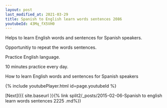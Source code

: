 ```yaml
---
layout: post
last_modified_at: 2021-03-29
title: Spanish to English learn words sentences 2086 
youtubeId: 43Mq_fX5VH0
---
```

 
 
Helps to learn English words and sentences for Spanish speakers.

Opportunitiy to repeat the words sentences. 

Practice English language. 
 
10 minutes practice every day. 
 
How to learn English words and sentences for Spanish speakers 
 
{% include youtubePlayer.html id=page.youtubeId %}
 
 
[Next]({{ site.baseurl }}{% link  split2/_posts/2015-02-06-Spanish to english learn words sentences 2225 .md%})
 
